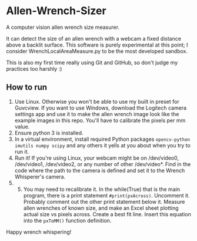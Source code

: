 # Allen-Wrench-Sizer
A computer vision allen wrench size measurer.

It can detect the size of an allen wrench with a webcam a fixed distance above a backlit surface.
This software is purely experimental at this point; I consider WrenchLocalAreaMeasure.py to be the most developed sandbox.


This is also my first time really using Git and GitHub, so don't judge my practices too harshly :)

## How to run

1. Use Linux. Otherwise you won't be able to use my built in preset for Guvcview. If you want to use Windows, download the Logitech camera settings app and use it to make the allen wrench image look like the example images in this repo. You'll have to calibrate the pixels per mm value.
2. Ensure python 3 is installed.
3. In a virtual environment, install required Python packages `opencv-python imutils numpy scipy` and any others it yells at you about when you try to run it.
4. Run it! If you're using Linux, your webcam might be on /dev/video0, /dev/video1, /dev/video2, or any number of other /dev/video*. Find in the code where the path to the camera is defined and set it to the Wrench Whisperer's camera.
5. 5. You may need to recalibrate it. In the while(True) that is the main program, there is a print statement `#print(pxAcross)`. Uncomment it. Probably comment out the other print statement below it. Measure allen wrenches of known size, and make an Excel sheet plotting actual size vs pixels across. Create a best fit line. Insert this equation into the `pxToMM()` function definition.
  

Happy wrench whispering!
